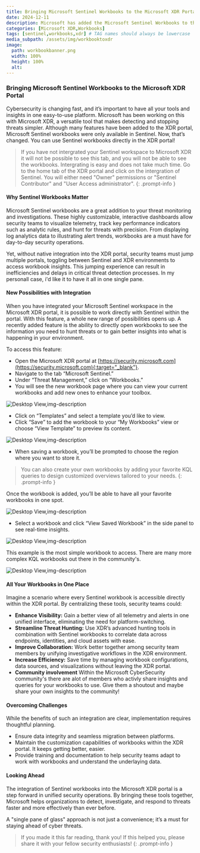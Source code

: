 ```yaml
---
title: Bringing Microsoft Sentinel Workbooks to the Microsoft XDR Portal
date: 2024-12-11
description: Microsoft has added the Microsoft Sentinel Workbooks to the XDR portal
categories: [Microsoft XDR,Workbooks]
tags: [sentinel,workbooks,xdr] # TAG names should always be lowercase
media_subpath: /assets/img/workbooktoxdr
image:
  path: workbookbanner.png
  width: 100%
  height: 100%
  alt:
---
```


### Bringing Microsoft Sentinel Workbooks to the Microsoft XDR Portal

Cybersecurity is changing fast, and it’s important to have all your tools and insights in one easy-to-use platform. Microsoft has been working on this with Microsoft XDR, a versatile tool that makes detecting and stopping threats simpler. Although many features have been added to the XDR portal, Microsoft Sentinel workbooks were only available in Sentinel. Now, that’s changed. You can use Sentinel workbooks directly in the XDR portal!

> If you have not intergrated your Sentinel workspace to Microsoft XDR it will not be possible to see this tab, and you will not be able to see the workbooks. Intergrating is easy and does not take much time. Go to the home tab of the XDR portal and click on the intergration of Sentinel. You will either need "Owner" permissions or "Sentinel Contributor" and "User Access administrator".
{: .prompt-info }

#### Why Sentinel Workbooks Matter
Microsoft Sentinel workbooks are a great addition to your threat monitoring and investigations. These highly customizable, interactive dashboards allow security teams to visualize telemetry, track key performance indicators such as analytic rules, and hunt for threats with precision. From displaying log analytics data to illustrating alert trends, workbooks are a must have for day-to-day security operations.

Yet, without native integration into the XDR portal, security teams must jump multiple portals, toggling between Sentinel and XDR environments to access workbook insights. This jumping experience can result in inefficiencies and delays in critical threat detection processes. In my personall case, i'd like it to have it all in one single pane. 

#### New Possibilities with Integration
When you have integrated your Microsoft Sentinel workspace in the Microsoft XDR portal, it is possible to work directly with Sentinel within the portal. With this feature, a whole new range of possibilities opens up. A recently added feature is the ability to directly open workbooks to see the information you need to hunt threats or to gain better insights into what is happening in your environment.

To access this feature:

- Open the Microsoft XDR portal at [https://security.microsoft.com](https://security.microsoft.com){:target="_blank"}.
- Navigate to the tab “Microsoft Sentinel.”
- Under “Threat Management,” click on “Workbooks.”
- You will see the new workbook page where you can view your current workbooks and add new ones to enhance your toolbox.

![Desktop View,img-description](workbookpage.jpg)

- Click on “Templates” and select a template you’d like to view.
- Click “Save” to add the workbook to your “My Workbooks” view or choose “View Template” to preview its content.

![Desktop View,img-description](saveworkbook.jpg)

- When saving a workbook, you’ll be prompted to choose the region where you want to store it.

> You can also create your own workbooks by adding your favorite KQL queries to design customized overviews tailored to your needs.
{: .prompt-info }

Once the workbook is added, you’ll be able to have all your favorite workbooks in one spot. 

![Desktop View,img-description](addedtooverview.jpg)

- Select a workbook and click “View Saved Workbook” in the side panel to see real-time insights.

![Desktop View,img-description](viewsavedworkbook.jpg)

This example is the most simple workbook to access. There are many more complex KQL workbooks out there in the community's.

![Desktop View,img-description](partofworkbook.jpg)


#### All Your Workbooks in One Place
Imagine a scenario where every Sentinel workbook is accessible directly within the XDR portal. By centralizing these tools, security teams could:

- **Enhance Visibility:** Gain a better view of all telemetry and alerts in one unified interface, eliminating the need for platform-switching.
- **Streamline Threat Hunting:** Use XDR’s advanced hunting tools in combination with Sentinel workbooks to correlate data across endpoints, identities, and cloud assets with ease.
- **Improve Collaboration:** Work better together among security team members by unifying investigative workflows in the XDR environment.
- **Increase Efficiency:** Save time by managing workbook configurations, data sources, and visualizations without leaving the XDR portal.
- **Community involvement** Within the Microsoft CyberSecurity community's there are alot of members who activly share insights and queries for your workbooks to use. Give them a shoutout and maybe share your own insights to the community!

#### Overcoming Challenges
While the benefits of such an integration are clear, implementation requires thoughtful planning.

- Ensure data integrity and seamless migration between platforms.
- Maintain the customization capabilities of workbooks within the XDR portal. It keeps getting better, easier.
- Provide training and documentation to help security teams adapt to work with workbooks and understand the underlaying data.

#### Looking Ahead
The integration of Sentinel workbooks into the Microsoft XDR portal is a step forward in unified security operations. By bringing these tools together, Microsoft helps organizations to detect, investigate, and respond to threats faster and more effectively than ever before.

A "single pane of glass" approach is not just a convenience; it’s a must for staying ahead of cyber threats.

> If you made it this far reading, thank you! If this helped you, please share it with your fellow security enthusiasts!
{: .prompt-info }

